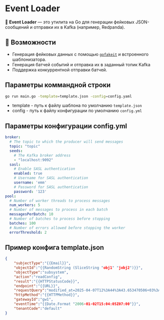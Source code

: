 # Event Loader

🧪 **Event Loader** — это утилита на Go для генерации фейковых JSON-сообщений и отправки их в Kafka (например, Redpanda). 

## 🚀 Возможности

- Генерация фейковых данных с помощью [`gofakeit`](https://github.com/brianvoe/gofakeit) и встроенного шаблонизатора.
- Генерация батчей событий и отправка их в заданный топик Kafka
- Поддержка конкуррентной отправки батчей.

## Параметры коммандной строки
```bash
go run main.go -template=template.json -config=config.yaml
```
 - template - путь к файлу шаблона по умолчанию `template.json`
 - config - путь к файлу конфигурации по умолчанию `config.yml`

## Параметры конфигурации config.yml
```yaml
broker:
  # The topic to which the producer will send messages
  topic: "topic"
  seeds:
    # The Kafka broker address
    - "localhost:9092"
  sasl:
    # Enable SASL authentication
    enabled: true
    # Username for SASL authentication
    username: 'emm'
    # Password for SASL authentication
    password: '123'
pool:
  # Number of worker threads to process messages
  num_workers: 5
  # Number of messages to process in each batch
  messagesPerBatch: 10
  # Number of batches to process before stopping
  batches: 100
  # Number of errors allowed before stopping the worker
  errorThreshold: 2
 ```
## Пример конфига template.json
```json
{
    "subjectType":"{{Email}}",
    "objectId":"{{RandomString (SliceString "obj1" "jobj2")}}",
    "objectType":"subsystem",
    "action":"readConfig",
    "result":"{{HTTPStatusCode}}",
    "endpoint":"{{URL}}",
    "requestQuery":"modified_at=2025-04-07T12%3A44%3A43.653470506+03%3A00",
    "httpMethod":"{{HTTPMethod}}",
    "gatewayId":"gw1",
    "eventTime":"{{Date.Format "2006-01-02T15:04:05Z07:00"}}",
    "tenantCode":"default"
}
```